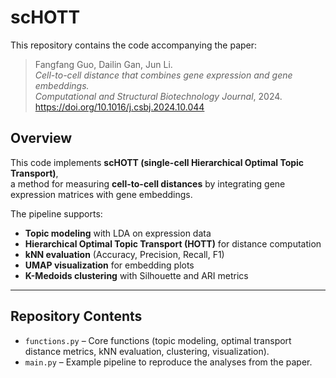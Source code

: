# scHOTT

This repository contains the code accompanying the paper:

> Fangfang Guo, Dailin Gan, Jun Li.  
> *Cell-to-cell distance that combines gene expression and gene embeddings.*  
> *Computational and Structural Biotechnology Journal*, 2024.  
> https://doi.org/10.1016/j.csbj.2024.10.044  


## Overview
This code implements **scHOTT (single-cell Hierarchical Optimal Topic Transport)**,  
a method for measuring **cell-to-cell distances** by integrating gene expression matrices with gene embeddings.  

The pipeline supports:
- **Topic modeling** with LDA on expression data  
- **Hierarchical Optimal Topic Transport (HOTT)** for distance computation  
- **kNN evaluation** (Accuracy, Precision, Recall, F1)  
- **UMAP visualization** for embedding plots  
- **K-Medoids clustering** with Silhouette and ARI metrics  

---

## Repository Contents
- `functions.py` – Core functions (topic modeling, optimal transport distance metrics, kNN evaluation, clustering, visualization).  
- `main.py` – Example pipeline to reproduce the analyses from the paper.  
